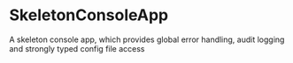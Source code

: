 # SkeletonConsoleApp
A skeleton console app, which provides global error handling, audit logging and strongly typed config file access
